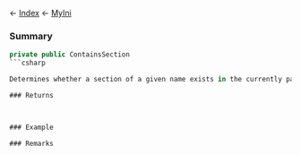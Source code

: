 ← [Index](Api-Index) ← [MyIni](VRage.Game.ModAPI.Ingame.Utilities.MyIni)

### Summary

```csharp
private public ContainsSection
```csharp

Determines whether a section of a given name exists in the currently parsed configuration.

### Returns



### Example

### Remarks


